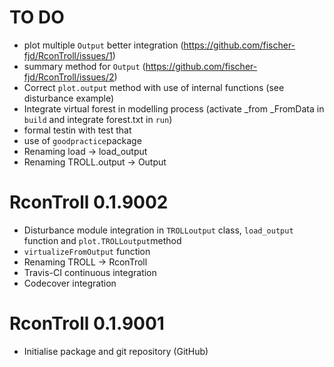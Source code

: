 # TO DO

* plot multiple `Output` better integration (https://github.com/fischer-fjd/RconTroll/issues/1)
* summary method for `Output` (https://github.com/fischer-fjd/RconTroll/issues/2)
* Correct `plot.output` method with use of internal functions (see disturbance example)
* Integrate virtual forest in modelling process (activate _from _FromData in `build` and integrate forest.txt in `run`)
* formal testin with test that
* use of `goodpractice`package
* Renaming load -> load_output
* Renaming TROLL.output -> Output

# RconTroll 0.1.9002

* Disturbance module integration in `TROLLoutput` class, `load_output` function and `plot.TROLLoutput`method
* `virtualizeFromOutput` function
* Renaming TROLL -> RconTroll
* Travis-CI continuous integration
* Codecover integration

# RconTroll 0.1.9001

* Initialise package and git repository (GitHub)
